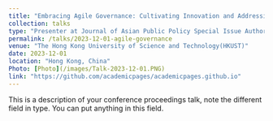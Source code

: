 ```yaml
---
title: "Embracing Agile Governance: Cultivating Innovation and Addressing the Challenges of Generative Artificial Intelligence in Higher Education"
collection: talks
type: "Presenter at Journal of Asian Public Policy Special Issue Authors’ Workshop"
permalink: /talks/2023-12-01-agile-governance
venue: "The Hong Kong University of Science and Technology(HKUST)"
date: 2023-12-01
location: "Hong Kong, China"
Photo: [Photo](/images/Talk-2023-12-01.PNG)
link: "https://github.com/academicpages/academicpages.github.io"
---
```

This is a description of your conference proceedings talk, note the different field in type. You can put anything in this field.

